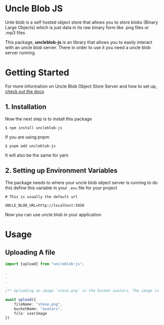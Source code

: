 # Uncle Blob JS

Unle blob is a self hosted object store that allows you to store blobs (Binary Large Objects) which is just data in its raw binary form like .png files or .mp3 files

This package, **uncleblob-js** is an library that allows you to easily interact with an uncle blob server. There in order to use it you need a uncle blob server running

# Getting Started

For more information on Uncle Blob Object Store Server and how to set up, [check out the docs](https://github.com/Tadiwr/uncleblob)

## 1. Installation

Now the next step is to install this package

    $ npm install uncleblob-js

If you are using pnpm

    $ pnpm add uncleblob-js

It will also be the same for yarn

## 2. Setting up Environment Variables

The package needs to where your uncle blob object server is running to do this define this variable in your `.env` file for your project

``` env
# This is usually the default url

UNCLE_BLOB_URL=http://localhost:5050
```
Now you can use uncle blob in your application

# Usage

## Uploading A file

``` ts
import {upload} from "uncleblob-js";

.
.
.

/** Uploading an image `steve.png` in the bucket avatars. The image is reprensented by the UserImage */

await upload({
    fileName: "steve.png",
    bucketName: "avatars",
    file: userImage
})

```



